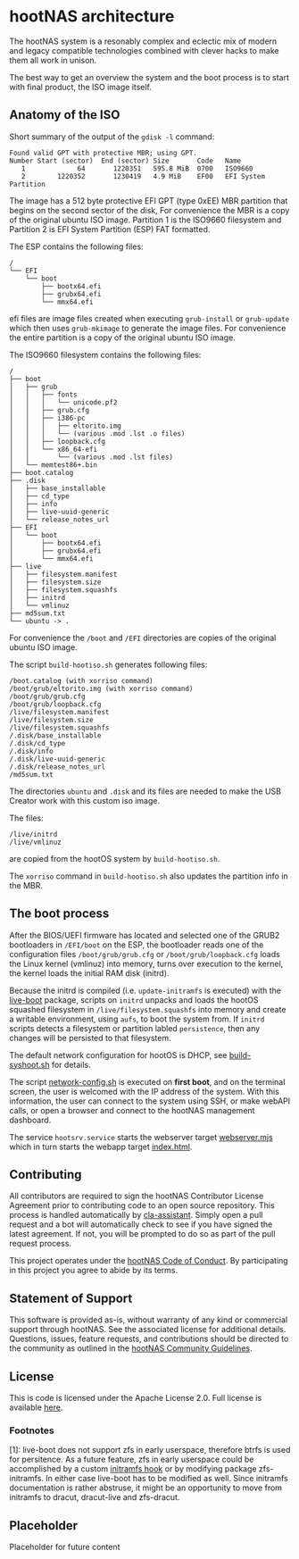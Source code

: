 # hootNAS architecture

The hootNAS system is a resonably complex and eclectic mix of modern and
legacy compatible technologies combined with clever hacks to make them all 
work in unison. 

The best way to get an overview the system and the boot process is to start 
with final product, the ISO image itself.

## Anatomy of the ISO

Short summary of the output of the `gdisk -l` command:
```
Found valid GPT with protective MBR; using GPT.
Number Start (sector)  End (sector) Size       Code   Name
   1             64       1220351   595.8 MiB  0700   ISO9660
   2        1220352       1230419   4.9 MiB    EF00   EFI System Partition
```

The image has a 512 byte protective EFI GPT (type 0xEE) MBR partition that 
begins on the second sector of the disk, For convenience the MBR is a copy of 
the original ubuntu ISO image. Partition 1 is the ISO9660 filesystem and 
Partition 2 is EFI System Partition (ESP) FAT formatted.

The ESP contains the following files:
```
/
└── EFI
    └── boot
        ├── bootx64.efi
        ├── grubx64.efi
        └── mmx64.efi
```

efi files are image files created when executing `grub-install` or 
`grub-update` which then uses `grub-mkimage` to generate the image files. 
For convenience the entire partition is a copy of the original ubuntu ISO image.

The ISO9660 filesystem contains the following files:
```
/
├── boot
│   ├── grub
│   │   ├── fonts
│   │   │   └── unicode.pf2
│   │   ├── grub.cfg
│   │   ├── i386-pc
│   │   │   ├── eltorito.img
│   │   │   └── (various .mod .lst .o files)
│   │   ├── loopback.cfg
│   │   └── x86_64-efi
│   │       └── (various .mod .lst files)
│   └── memtest86+.bin
├── boot.catalog
├── .disk
│   ├── base_installable
│   ├── cd_type
│   ├── info
│   ├── live-uuid-generic
│   └── release_notes_url
├── EFI
│   └── boot
│       ├── bootx64.efi
│       ├── grubx64.efi
│       └── mmx64.efi
├── live
│   ├── filesystem.manifest
│   ├── filesystem.size
│   ├── filesystem.squashfs
│   ├── initrd
│   └── vmlinuz
├── md5sum.txt
└── ubuntu -> .
```
For convenience the `/boot` and `/EFI` directories are copies of the original 
ubuntu ISO image. 

The script `build-hootiso.sh` generates following files:
```
/boot.catalog (with xorriso command)
/boot/grub/eltorito.img (with xorriso command)
/boot/grub/grub.cfg
/boot/grub/loopback.cfg
/live/filesystem.manifest
/live/filesystem.size
/live/filesystem.squashfs
/.disk/base_installable
/.disk/cd_type
/.disk/info
/.disk/live-uuid-generic
/.disk/release_notes_url
/md5sum.txt
```
The directories `ubuntu` and `.disk` and its files are needed to make the USB 
Creator work with this custom iso image. 

The files: 
```
/live/initrd
/live/vmlinuz
```
are copied from the hootOS system by `build-hootiso.sh`.

The `xorriso` command in `build-hootiso.sh` also updates the partition info in 
the MBR. 

## The boot process

After the BIOS/UEFI firmware has located and selected one of the GRUB2 
bootloaders in `/EFI/boot` on the ESP, the bootloader reads one of the 
configuration files `/boot/grub/grub.cfg` or `/boot/grub/loopback.cfg` loads 
the Linux kernel (vmlinuz) into memory, turns over execution to the kernel, 
the kernel loads the initial RAM disk (initrd). 

Because the initrd is compiled (i.e. `update-initramfs` is executed) with the 
[live-boot](https://manpages.ubuntu.com/manpages/jammy/man7/live-boot.7.html) 
package, scripts on `initrd` unpacks and loads the hootOS squashed filesystem 
in `/live/filesystem.squashfs` into memory and create a writable environment, 
using `aufs`, to boot the system from. If `initrd` scripts detects a filesystem 
or partition labled `persistence`, then any changes will be persisted to that 
filesystem.

The default network configuration for hootOS is DHCP, see 
[build-syshoot.sh](/hoot-os/build-syshoot.sh) for details.

The script [network-config.sh](/tty/README.md) is executed on **first boot**, 
and on the terminal screen, the user is welcomed with the IP address of the 
system. With this information, the user can connect to the system using SSH, 
or make webAPI calls, or open a browser and connect to the hootNAS management 
dashboard.

The service `hootsrv.service` starts the webserver target 
[webserver.mjs](/webserver/webserver.mjs) which in turn starts the webapp 
target [index.html](/webapp/index.html).

## Contributing

All contributors are required to sign the hootNAS Contributor License Agreement 
prior to contributing code to an open source repository. This process is 
handled automatically by [cla-assistant](https://cla-assistant.io/). 
Simply open a pull request and a bot will automatically check to see if you 
have signed the latest agreement. If not, you will be prompted to do so as part 
of the pull request process. 

This project operates under the [hootNAS Code of Conduct](#placeholder). By 
participating in this project you agree to abide by its terms. 

## Statement of Support

This software is provided as-is, without warranty of any kind or commercial 
support through hootNAS. See the associated license for additional details. 
Questions, issues, feature requests, and contributions should be directed to 
the community as outlined in the [hootNAS Community Guidelines](#placeholder).

## License

This is code is licensed under the Apache License 2.0. Full license is 
available [here](/LICENSE).

### Footnotes

[1]: live-boot does not support zfs in early userspace, therefore btrfs is used 
for persitence. As a future feature, zfs in early userspace could be
accomplished by a custom 
[initramfs hook](https://manpages.ubuntu.com/manpages/bionic/en/man8/initramfs-tools.8.html) 
or by modifying package zfs-initramfs. In either case live-boot has to be 
modified as well. Since initramfs documentation is rather abstruse, it might be 
an opportunity to move from initramfs to dracut, dracut-live and zfs-dracut.

## Placeholder

Placeholder for future content